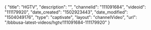 {
    "title": "HGTV",
    "description": "",
    "channelid": "111091684",
    "videoid": "111179920",
    "date_created": "1502923443",
    "date_modified": "1504049176",
    "type": "captivate",
    "layout": "channelVideo",
    "url": "\/bbbusa-latest-videos\/hgtv\/111091684-111179920"
}